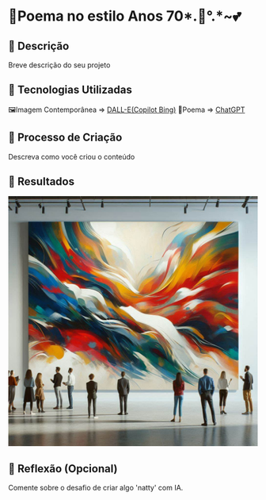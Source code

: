 # 📖Poema no estilo Anos 70*.🌠°.*~💕

## 📒 Descrição
Breve descrição do seu projeto

## 🤖 Tecnologias Utilizadas
🖼Imagem Contemporânea => [DALL-E(Copilot Bing)](https://www.bing.com/chat)
📖Poema => [ChatGPT](https://chatgpt.com/)

## 🧐 Processo de Criação
Descreva como você criou o conteúdo

## 🚀 Resultados

![Arte Contemporânea](Dall-E.jfif)


## 💭 Reflexão (Opcional)
Comente sobre o desafio de criar algo 'natty' com IA.
